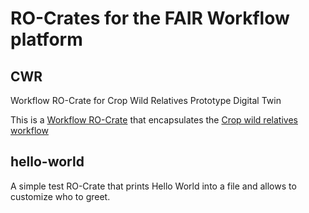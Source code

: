 # RO-Crates for the FAIR Workflow platform

## CWR

Workflow RO-Crate for Crop Wild Relatives Prototype Digital Twin

This is a [Workflow RO-Crate](https://about.workflowhub.eu/Workflow-RO-Crate/) that encapsulates the [Crop wild relatives workflow](https://github.com/BioDT/uc-CWR)

## hello-world

A simple test RO-Crate that prints Hello World into a file and allows to customize who to greet.


